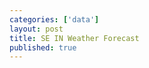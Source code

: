 ```yaml
---
categories: ['data']
layout: post
title: SE IN Weather Forecast
published: true
---
```


<html>
	<head>
		<title>Weather</title>
		<link rel="icon" href="http://hafer.net/favicons/weather.ico" type="image/x-icon"> 
		<script type='text/javascript' src='https://ajax.googleapis.com/ajax/libs/jquery/1.7.1/jquery.min.js'></script>
		<!--<script type='text/javascript' src='https://ajax.googleapis.com/ajax/libs/jqueryui/1.8.12/jquery-ui.min.js'></script>
		<link rel="stylesheet" href="https://ajax.googleapis.com/ajax/libs/jqueryui/1.8.17/themes/redmond/jquery-ui.css" type="text/css" media="all" />-->
		<style>
			.b{font-weight: bold;}
			body{}
			.inv{
				display: none;
			}
			#div_maps img{
				width: 100%;
			}
			#div_maps table{
				width: 100%;
			}
			#div_maps td{
				text-align: center;
				width: 50%;
			}
			.div_temp{
				visibility: hidden;
			}
			#tbl_hourly td{
				border: 1px solid lightgrey;
			    text-align: center;
				width: 5.88%;
			}
			#tbl_out, #tbl_hourly{
				border: 1px solid black;
				text-align: center;
				width: 100%;
			}
			#tbl_out img, #tbl_hourly img{
				width: 50px;
			}
			#tbl_out td{
				border: 1px solid lightgrey;
			    text-align: center;
				width: 9.09%;
			}
		
		</style>
	</head>
	<body>
		<div id='div_out'></div>
		<br>
		<div id='div_hourly'></div>
		<p></p>
		<div id='div_maps'>
			<table border=0 cellpadding=0 cellspacing=1 width=100%>
				<tr>
					<!--<td><img src='http://radar.weather.gov/ridge/Conus/Loop/centgrtlakes_loop.gif'></td>-->
					<!--<td><img src='http://ftpcontent.worldnow.com/wthr/webimages/WEB_REG_RAD_loop.gif'></td>-->
					<!--<td><img src='http://content.foxtvmedia.com/wfld/weather/REGIONAL%20PRECIP_TYPE_RADAR.gif'></td>-->
					<!--<td><img src='http://radar.weather.gov/ridge/Conus/Loop/NatLoop_Small.gif'></td>-->
					<!--<td><img src='http://belo.bimedia.net/WFAA/weather/animated-loops/comp/640x480/usa_anim.gif'></td>-->
					<td width=50%><img src='http://radblast-aws.wunderground.com/cgi-bin/radar/WUNIDS_map?station=IND&brand=wui&num=10&delay=15&type=N0R&frame=0&scale=1.000&noclutter=0&t=1368730983&lat=0&lon=0&label=you&showstorms=0&map.x=400&map.y=240&centerx=400&centery=240&transx=0&transy=0&showlabels=1&severe=0&rainsnow=0&lightning=0&smooth=0'></td>
					<!--<td width=50%><img src='http://icons.wunderground.com/data/640x480/2xradarb4_anim.gif'></td>-->
					<!--<td width=50%><img src='https://www.wunderground.com/data/640x480/2xus_rd_anim.gif'></td>-->
					<!--<td width=50%><img src='http://www.kentuckycities.net/wx/national_loop.gif?rnd=5668'></td>-->
					<td width=50%><img src='http://services.intellicast.com/200904-01/576347879/Image/Radar/Radar2009.13L/Loop/SectorName/usa'></td>
				</tr><tr>
					<!--<td valign=top><center><img src='http://i.imwx.com/images/maps/tropical/map_spectrop06_ltst_6nh_enus_600x405.jpg' target='_blank'></center></td>-->
					<td valign=top width=50%><center><img src='http://images.intellicast.com/WxImages/CustomGraphic/wg30t.gif'></canter></td>
					<td valign=top width=50%><center><img src='https://s.w-x.co/staticmaps/WEB_48hour_rain_snow_1280x720.jpg'></center></td>
					<!--<td valign=top width=50%><center><img src='http://data-services.wsi.com/200904-01/891672306/Image/Precipitation/Outlook30/SectorName/conus/Part/_30p'></center></td>-->
				</tr><tr>
					<!--<td valign=top><center><img src='http://i.imwx.com/images/maps/tropical/map_spectrop06_ltst_6nh_enus_600x405.jpg' target='_blank'></center></td>-->
					<!--<td valign=top width=50%><center><img src='http://mrcc.isws.illinois.edu/cliwatch/GIS_plots/prcp_mpe/prcp_mpe_030_tot.png' height='415px'></center></td>-->
					<td valign=top width=50%><center><img src='https://s.w-x.co/staticmaps/CPC_30_DAY_PRECIP_1280x720.jpg'></center></td>
					<td valign=top width=50%><center><img src='https://s.w-x.co/staticmaps/CPC_90_DAY_PRECIP_1280x720.jpg'></center></td>
				</tr><tr>
					<td valign=top width=50%><center><img src='https://s.w-x.co/staticmaps/acttemp_1280x720.jpg'></center></td>
					<td valign=top width=50%><center><img src='https://s.w-x.co/staticmaps/us_wxlo1_1280x720.jpg'></center></td>
				</tr>
			</table>
			<!--<object width="290" height="130"><param name="movie" value="http://www.wunderground.com/swf/pws_mini_rf_nc.swf?station=KINHUNTE5&freq=&units=english&lang=EN" /><embed src="http://www.wunderground.com/swf/pws_mini_rf_nc.swf?station=KINHUNTE5&freq=&units=english&lang=EN" type="application/x-shockwave-flash" width="290" height="130" /></object>-->
		</div>
		<div class='div_temp' id='t0'></div>
		<div class='div_temp' id='t1'></div>
		<div class='div_temp' id='t2'></div>
		<div class='div_temp' id='t3'></div>
		<div class='div_temp' id='t4'></div>
		<div class='div_temp' id='t5'></div>
		<div class='div_temp' id='t6'></div>
		<div class='div_temp' id='t7'></div>
		<div class='div_temp' id='t8'></div>
		<div class='div_temp' id='t9'></div>
	</body>
	<script type='text/javascript'>
		$(document).ready(function(){
			//Create the grids
			var h = "";
			h += "<table id='tbl_out' cellpadding=0 cellspacing=0>";
			h += "<tr><td>Date</td>		<td><span id='date0'></span></td>	<td><span id='date1'></span></td>	<td><span id='date2'></span></td>	<td><span id='date3'></span></td>	<td><span id='date4'></span></td>	<td><span id='date5'></span></td>	<td><span id='date6'></span></td>	<td><span id='date7'></span></td>	<td><span id='date8'></span></td>	<td><span id='date9'></span></td></tr>";
			h += "<tr><td>&nbsp;</td>	<td><span id='day0'></span></td>	<td><span id='day1'></span></td>	<td><span id='day2'></span></td>	<td><span id='day3'></span></td>	<td><span id='day4'></span></td>	<td><span id='day5'></span></td>	<td><span id='day6'></span></td>	<td><span id='day7'></span></td>	<td><span id='day8'></span></td>	<td><span id='day9'></span></td></tr>";
			h += "<tr><td>&nbsp;</td>	<td><span id='img0'></span></td>	<td><span id='img1'></span></td>	<td><span id='img2'></span></td>	<td><span id='img3'></span></td>	<td><span id='img4'></span></td>	<td><span id='img5'></span></td>	<td><span id='img6'></span></td>	<td><span id='img7'></span></td>	<td><span id='img8'></span></td>	<td><span id='img9'></span></td></tr>";
			h += "<tr><td>High</td>		<td><span id='high0'></span></td>	<td><span id='high1'></span></td>	<td><span id='high2'></span></td>	<td><span id='high3'></span></td>	<td><span id='high4'></span></td>	<td><span id='high5'></span></td>	<td><span id='high6'></span></td>	<td><span id='high7'></span></td>	<td><span id='high8'></span></td>	<td><span id='high9'></span></td></tr>";
			h += "<tr><td>Low</td>		<td><span id='low0'></span></td>	<td><span id='low1'></span></td>	<td><span id='low2'></span></td>	<td><span id='low3'></span></td>	<td><span id='low4'></span></td>	<td><span id='low5'></span></td>	<td><span id='low6'></span></td>	<td><span id='low7'></span></td>	<td><span id='low8'></span></td>	<td><span id='low9'></span></td></tr>";
			h += "<tr><td>Precip%</td>	<td><span id='prec0'></span></td>	<td><span id='prec1'></span></td>	<td><span id='prec2'></span></td>	<td><span id='prec3'></span></td>	<td><span id='prec4'></span></td>	<td><span id='prec5'></span></td>	<td><span id='prec6'></span></td>	<td><span id='prec7'></span></td>	<td><span id='prec8'></span></td>	<td><span id='prec9'></span></td></tr>";
			h += "<tr><td>Humid</td>	<td><span id='hum0'></span></td>	<td><span id='hum1'></span></td>	<td><span id='hum2'></span></td>	<td><span id='hum3'></span></td>	<td><span id='hum4'></span></td>	<td><span id='hum5'></span></td>	<td><span id='hum6'></span></td>	<td><span id='hum7'></span></td>	<td><span id='hum8'></span></td>	<td><span id='hum9'></span></td></tr>";
			h += "<tr><td>Wind</td>		<td><span id='wind0'></span></td>	<td><span id='wind1'></span></td>	<td><span id='wind2'></span></td>	<td><span id='wind3'></span></td>	<td><span id='wind4'></span></td>	<td><span id='wind5'></span></td>	<td><span id='wind6'></span></td>	<td><span id='wind7'></span></td>	<td><span id='wind8'></span></td>	<td><span id='wind9'></span></td></tr>";
			h += "<tr><td>Avg H</td>	<td><span id='avgh0'></span></td>	<td><span id='avgh1'></span></td>	<td><span id='avgh2'></span></td>	<td><span id='avgh3'></span></td>	<td><span id='avgh4'></span></td>	<td><span id='avgh5'></span></td>	<td><span id='avgh6'></span></td>	<td><span id='avgh7'></span></td>	<td><span id='avgh8'></span></td>	<td><span id='avgh9'></span></td></tr>";
			h += "<tr><td>Avg L</td>	<td><span id='avgl0'></span></td>	<td><span id='avgl1'></span></td>	<td><span id='avgl2'></span></td>	<td><span id='avgl3'></span></td>	<td><span id='avgl4'></span></td>	<td><span id='avgl5'></span></td>	<td><span id='avgl6'></span></td>	<td><span id='avgl7'></span></td>	<td><span id='avgl8'></span></td>	<td><span id='avgl9'></span></td></tr>";
			h += "<tr><td>Rec H</td>	<td><span id='rech0'></span></td>	<td><span id='rech1'></span></td>	<td><span id='rech2'></span></td>	<td><span id='rech3'></span></td>	<td><span id='rech4'></span></td>	<td><span id='rech5'></span></td>	<td><span id='rech6'></span></td>	<td><span id='rech7'></span></td>	<td><span id='rech8'></span></td>	<td><span id='rech9'></span></td></tr>";
			h += "<tr><td>Rec L</td>	<td><span id='recl0'></span></td>	<td><span id='recl1'></span></td>	<td><span id='recl2'></span></td>	<td><span id='recl3'></span></td>	<td><span id='recl4'></span></td>	<td><span id='recl5'></span></td>	<td><span id='recl6'></span></td>	<td><span id='recl7'></span></td>	<td><span id='recl8'></span></td>	<td><span id='recl9'></span></td></tr>";
			h += "</table>";
			$("#div_out").html(h);
            var h = "";
			h += "<table id='tbl_hourly' cellpadding=0 cellspacing=0>";
			h += "<tr><td>Time</td>		<td><span id='time0'></span></td>	<td><span id='time1'></span></td>	<td><span id='time2'></span></td>	<td><span id='time3'></span></td>	<td><span id='time4'></span></td>	<td><span id='time5'></span></td>	<td><span id='time6'></span></td>	<td><span id='time7'></span></td>	<td><span id='time8'></span></td>	<td><span id='time9'></span></td>   <td><span id='time10'></span></td>   <td><span id='time11'></span></td>   <td><span id='time12'></span></td>    <td><span id='time13'></span></td>  <td><span id='time14'></span></td>  <td><span id='time15'></span></td></tr>";
			h += "<tr><td>Temp</td>	    <td><span id='temp0'></span></td>	<td><span id='temp1'></span></td>	<td><span id='temp2'></span></td>	<td><span id='temp3'></span></td>	<td><span id='temp4'></span></td>	<td><span id='temp5'></span></td>	<td><span id='temp6'></span></td>	<td><span id='temp7'></span></td>	<td><span id='temp8'></span></td>	<td><span id='temp9'></span></td>   <td><span id='temp10'></span></td>   <td><span id='temp11'></span></td>   <td><span id='temp12'></span></td>   <td><span id='temp13'></span></td>   <td><span id='temp14'></span></td>   <td><span id='temp15'></span></td></tr>";
			h += "<tr><td>&nbsp;</td>	<td><span id='img20'></span></td>	<td><span id='img21'></span></td>	<td><span id='img22'></span></td>	<td><span id='img23'></span></td>	<td><span id='img24'></span></td>	<td><span id='img25'></span></td>	<td><span id='img26'></span></td>	<td><span id='img27'></span></td>	<td><span id='img28'></span></td>	<td><span id='img29'></span></td>   <td><span id='img210'></span></td>   <td><span id='img211'></span></td>   <td><span id='img212'></span></td>   <td><span id='img213'></span></td>   <td><span id='img214'></span></td>   <td><span id='img215'></span></td></tr>";
			h += "<tr><td>Humid</td>	<td><span id='hum20'></span></td>	<td><span id='hum21'></span></td>	<td><span id='hum22'></span></td>	<td><span id='hum23'></span></td>	<td><span id='hum24'></span></td>	<td><span id='hum25'></span></td>	<td><span id='hum26'></span></td>	<td><span id='hum27'></span></td>	<td><span id='hum28'></span></td>	<td><span id='hum29'></span></td>   <td><span id='hum210'></span></td>   <td><span id='hum211'></span></td>   <td><span id='hum212'></span></td>   <td><span id='hum213'></span></td>   <td><span id='hum214'></span></td>   <td><span id='hum215'></span></td></tr>";
			h += "<tr><td>Precip%</td>	<td><span id='pop20'></span></td>	<td><span id='pop21'></span></td>	<td><span id='pop22'></span></td>	<td><span id='pop23'></span></td>	<td><span id='pop24'></span></td>	<td><span id='pop25'></span></td>	<td><span id='pop26'></span></td>	<td><span id='pop27'></span></td>	<td><span id='pop28'></span></td>	<td><span id='pop29'></span></td>   <td><span id='pop210'></span></td>   <td><span id='pop211'></span></td>   <td><span id='pop212'></span></td>   <td><span id='pop213'></span></td>   <td><span id='pop214'></span></td>   <td><span id='pop215'></span></td></tr>";
			h += "<tr><td>Rain</td>	    <td><span id='rain0'></span></td>	<td><span id='rain1'></span></td>	<td><span id='rain2'></span></td>	<td><span id='rain3'></span></td>	<td><span id='rain4'></span></td>	<td><span id='rain5'></span></td>	<td><span id='rain6'></span></td>	<td><span id='rain7'></span></td>	<td><span id='rain8'></span></td>	<td><span id='rain9'></span></td>   <td><span id='rain10'></span></td>   <td><span id='rain11'></span></td>   <td><span id='rain12'></span></td>   <td><span id='rain13'></span></td>   <td><span id='rain14'></span></td>   <td><span id='rain15'></span></td></tr>";
			h += "<tr><td>Snow</td>	    <td><span id='snow0'></span></td>	<td><span id='snow1'></span></td>	<td><span id='snow2'></span></td>	<td><span id='snow3'></span></td>	<td><span id='snow4'></span></td>	<td><span id='snow5'></span></td>	<td><span id='snow6'></span></td>	<td><span id='snow7'></span></td>	<td><span id='snow8'></span></td>	<td><span id='snow9'></span></td>   <td><span id='snow10'></span></td>   <td><span id='snow11'></span></td>   <td><span id='snow12'></span></td>   <td><span id='snow13'></span></td>   <td><span id='snow14'></span></td>   <td><span id='snow15'></span></td></tr>";
			h += "<tr><td>Wind</td>	    <td><span id='wind20'></span></td>	<td><span id='wind21'></span></td>	<td><span id='wind22'></span></td>	<td><span id='wind23'></span></td>	<td><span id='wind24'></span></td>	<td><span id='wind25'></span></td>	<td><span id='wind26'></span></td>	<td><span id='wind27'></span></td>	<td><span id='wind28'></span></td>	<td><span id='wind29'></span></td>  <td><span id='wind210'></span></td>  <td><span id='wind211'></span></td>  <td><span id='wind212'></span></td>  <td><span id='wind213'></span></td>  <td><span id='wind214'></span></td>  <td><span id='wind215'></span></td></tr>";
			h += "<tr><td>WChill</td>	<td><span id='wc0'></span></td>	    <td><span id='wc1'></span></td>	    <td><span id='wc2'></span></td>	    <td><span id='wc3'></span></td>	    <td><span id='wc4'></span></td>	    <td><span id='wc5'></span></td>	    <td><span id='wc6'></span></td>	    <td><span id='wc7'></span></td>	    <td><span id='wc8'></span></td>	    <td><span id='wc9'></span></td>     <td><span id='wc10'></span></td>     <td><span id='wc11'></span></td>     <td><span id='wc12'></span></td>     <td><span id='wc13'></span></td>     <td><span id='wc14'></span></td>     <td><span id='wc15'></span></td></tr>";			
			h += "</table>";
			$("#div_hourly").html(h);
			var url = [];
			$.getJSON( "https://api-ak.wunderground.com/api/c991975b7f4186c0/forecast10day/hourly10day/labels/astronomy10day/lang:EN/units:english/v:2.0/bestfct:1/q/zmw:47006.1.99999.json?ttl=300", function( jd ) {
				$.each(jd.forecast.days, function(i,day){
					$("#date" + i).html(day.summary.date.month + "/" + day.summary.date.day);
					$("#day" + i).html(day.summary.date.weekday_short);
					$("#high" + i).html(day.summary.high);
					$("#low" + i).html(day.summary.low);
					$("#img" + i).html("<img src='http:" + day.summary.icon_url + "'>");
					$("#prec" + i).html(day.summary.pop + '%');
					$("#hum" + i).html(day.summary.humidity_max + "-" + day.summary.humidity_min);
					$("#wind" + i).html(day.summary.wind_max_speed + ' ' + day.summary.wind_max_dir);
				});
				for (var ii=0; ii<10; ii++){
                    var today = new Date(Date.now() + 24 * 60 * 60 * 1000 * (ii+1) );
                    var d = today.getDate();
                    var mon = today.getMonth()+1;
                    if (d<10){ d = '0' + d; }
                    if (mon<10){ mon = '0' + mon; }
				    var url = "https://api-ak.wunderground.com/api/d8585d80376a429e/history_2012" + mon + d + "/lang:EN/units:english/bestfct:1/v:2.0/q/KCVG.json?showObs=0&ttl=120";
				    var c = 0;
					$.getJSON(url, function(json){
				        var max_temp =        json.history.days[0].summary.max_temperature_record;
				        var max_temp_normal = json.history.days[0].summary.max_temperature_normal;
				        var max_temp_year =   json.history.days[0].summary.max_temperature_record_year;
				        var min_temp =        json.history.days[0].summary.min_temperature_record;
				        var min_temp_normal = json.history.days[0].summary.min_temperature_normal;
				        var min_temp_year =   json.history.days[0].summary.min_temperature_record_year;
				        $("#avgh" + c).html( max_temp_normal );
				        $("#avgl" + c).html( min_temp_normal );
				        $("#rech" + c).html( max_temp + " (" + max_temp_year + ")" );
				        $("#recl" + c).html( min_temp + " (" + min_temp_year + ")" );
				        c++;
					});
				}
          		$.each(jd.forecast.days[0].hours, function(i,hour){
          		    var hr = hour.date.iso8601.split("T");
          		    var hr = hr[1].split(":");
          		    var hr = hr[0];
                    $("#time" + i).html(hr + ":00");
                    $("#temp" + i).html(hour.temperature);
                    $("#wc" + i).html(hour.windchill);
                    $("#img2" + i).html("<img src='http:" + hour.icon_url + "'>");
                    $("#hum2" + i).html(hour.humidity + "-" + hour.humidity);
                    $("#pop2" + i).html(hour.pop + '%');
                    $("#rain" + i).html(hour.liquid_precip);
                    $("#snow" + i).html(hour.snow);
                    $("#wind2" + i).html(hour.wind_speed + ' ' + hour.wind_dir);
          		});
          		//If necessary, use the hourly forecast from days[1] to complete the data in the hourly table
          		var time0 = parseInt($("#time0").html());
          		if (time0 > 8){
          		    var count = 1;
          		    //Fill in the appropriate info from day1
          		    $.each(jd.forecast.days[1].hours, function(i,hour){
          		        var hr = hour.date.iso8601.split("T");
          		        var hr = hr[1].split(":");
          		        var hr = hr[0];
                        var offset = (23 - time0) + count;
                        $("#time" + offset).html(hr + ":00");
                        $("#temp" + offset).html(hour.temperature);
                        $("#wc" + offset).html(hour.windchill);
                        $("#img2" + offset).html("<img src='https:" + hour.icon_url + "'>");
                        $("#hum2" + offset).html(hour.humidity + "-" + hour.humidity);
                        $("#pop2" + offset).html(hour.pop + '%');
                        $("#rain" + offset).html(hour.liquid_precip);
                        $("#snow" + offset).html(hour.snow);
                        $("#wind2" + offset).html(hour.wind_speed + ' ' + hour.wind_dir);
                        count++;
          		    });
          		}
			});
		});
	</script>
</html>

<!--
	2018.11.08
		+ Migrated to a fully client-sdie app. No need for a proxy.
	2018.01.02 - 2018.01.03
		+ Add section showing hourly forecast out 16hrs
		+ Add Avg temps, Record temps and years to 10 day forecast
-->
